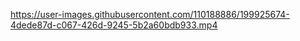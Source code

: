 
https://user-images.githubusercontent.com/110188886/199925674-4dede87d-c067-426d-9245-5b2a60bdb933.mp4

